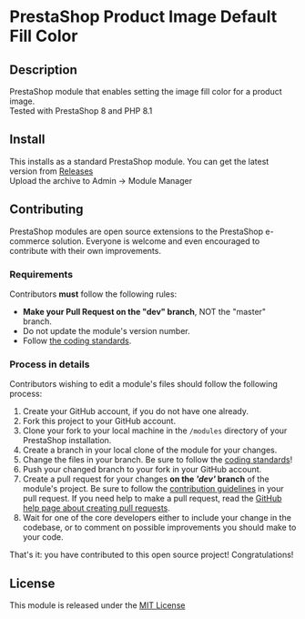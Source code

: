 # PrestaShop Product Image Default Fill Color

## Description
PrestaShop module that enables setting the image fill color for a product image. \
Tested with PrestaShop 8 and PHP 8.1

## Install
This installs as a standard PrestaShop module. You can get the latest version from [Releases][1] \
Upload the archive to Admin -> Module Manager

## Contributing

PrestaShop modules are open source extensions to the PrestaShop e-commerce solution. Everyone is welcome and even encouraged to contribute with their own improvements.

### Requirements

Contributors **must** follow the following rules:

* **Make your Pull Request on the "dev" branch**, NOT the "master" branch.
* Do not update the module's version number.
* Follow [the coding standards][2].

### Process in details

Contributors wishing to edit a module's files should follow the following process:

1. Create your GitHub account, if you do not have one already.
2. Fork this project to your GitHub account.
3. Clone your fork to your local machine in the ```/modules``` directory of your PrestaShop installation.
4. Create a branch in your local clone of the module for your changes.
5. Change the files in your branch. Be sure to follow the [coding standards][2]!
6. Push your changed branch to your fork in your GitHub account.
7. Create a pull request for your changes **on the _'dev'_ branch** of the module's project. Be sure to follow the [contribution guidelines][3] in your pull request. If you need help to make a pull request, read the [GitHub help page about creating pull requests][4].
8. Wait for one of the core developers either to include your change in the codebase, or to comment on possible improvements you should make to your code.

That's it: you have contributed to this open source project! Congratulations!

## License

This module is released under the [MIT License][MIT] 

[1]: https://github.com/andreihumulescu/ps-image-fill-color/releases
[2]: https://devdocs.prestashop.com/8/development/coding-standards/
[3]: https://devdocs.prestashop.com/8/contribute/contribution-guidelines/
[4]: https://help.github.com/articles/using-pull-requests
[MIT]: https://opensource.org/license/mit
